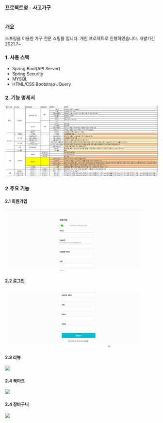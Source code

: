 ### 프로젝트명 - 사고가구

#
### 개요
스프링을 이용한 가구 전문 쇼핑몰 입니다.  개인 프로젝트로 진행하였습니다. 
개발기간 2021.7~ 

### 1. 사용 스택
- Spring Boot(API Server)
- Spring Security 
- MYSQL
- HTML/CSS·Bootstrap·JQuery
### 2. 기능 명세서 
<img src="https://github.com/ajajee/SAGOGAGU/blob/ff8a722ad8407122a8473a3bac475f072bf78915/src/main/webapp/project_document/%EA%B8%B0%EB%8A%A5%EB%AA%85%EC%84%B8%EC%84%9C.png">

### 2.주요 기능
#### 2.1 회원가입

<img src="https://github.com/ajajee/SAGOGAGU/blob/c0b661eb16c2b39ed22a0ba57e94c5597d906c8a/src/main/webapp/project_document/signup.gif"  style="width: 90%;">

#### 2.2 로그인
<img src="https://github.com/ajajee/SAGOGAGU/blob/7927f80a5664b28bb1514bdf16a1de341ae5b4bf/src/main/webapp/project_document/login.gif"  style="width: 90%;">

#### 2.3 리뷰 

<img src="https://github.com/ajajee/SAGOGAGU/blob/abd4d33fb34ce7331ddc01f194d5571e0ff1c78c/src/main/webapp/project_document/review.gif"  style="width: 90%;">

#### 2.4 북마크 
<img src="https://github.com/ajajee/SAGOGAGU/blob/2a82dcfdb801421f8660c6036fe6830b86bb701d/src/main/webapp/project_document/bookmark.gif"  style="width: 90%;">

#### 2.4 장바구니  
<img src="https://github.com/ajajee/SAGOGAGU/blob/3b0b194ec496485378576f0bd7dea5b964e18671/src/main/webapp/project_document/cart.gif"  style="width: 90%;">
